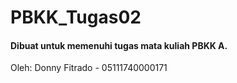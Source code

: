 # PBKK_Tugas02
#### Dibuat untuk memenuhi tugas mata kuliah PBKK A.

Oleh:
Donny Fitrado - 05111740000171
